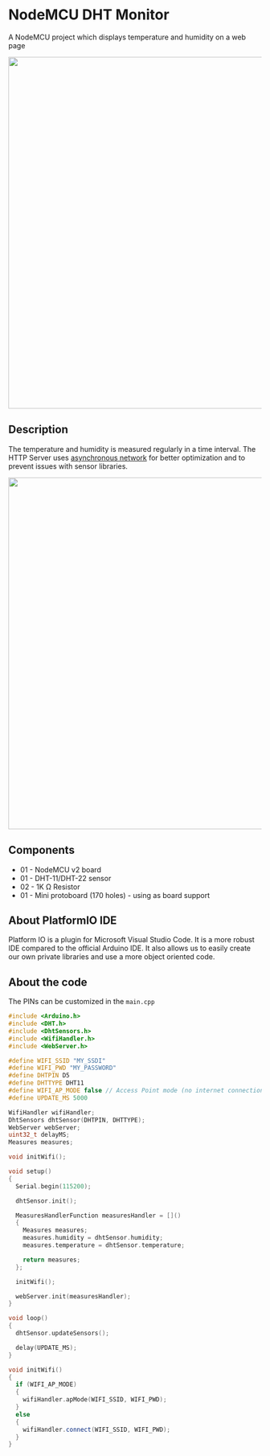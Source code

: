 # NodeMCU DHT Monitor
A NodeMCU project which displays temperature and humidity on a web page

<img src="https://github.com/vitorccs/nodemcu-dht/assets/9891961/4df5f647-7a65-4737-a752-f45732b97167" width="700">

## Description
The temperature and humidity is measured regularly in a time interval. The HTTP Server uses [asynchronous network](https://github.com/esphome/ESPAsyncWebServer) for better optimization and to prevent issues with sensor libraries.

<img src="https://github.com/vitorccs/nodemcu-dht/assets/9891961/cd229b49-1690-4b3c-838d-dc9824f74fd7" width="700">

## Components
* 01 - NodeMCU v2 board
* 01 - DHT-11/DHT-22 sensor
* 02 - 1K Ω Resistor
* 01 - Mini protoboard (170 holes) - using as board support

## About PlatformIO IDE
Platform IO is a plugin for Microsoft Visual Studio Code. It is a more robust IDE compared to the official Arduino IDE. It also allows us to easily create our own private libraries and use a more object oriented code.

## About the code
The PINs can be customized in the `main.cpp` 
```c++
#include <Arduino.h>
#include <DHT.h>
#include <DhtSensors.h>
#include <WifiHandler.h>
#include <WebServer.h>

#define WIFI_SSID "MY_SSDI"
#define WIFI_PWD "MY_PASSWORD"
#define DHTPIN D5
#define DHTTYPE DHT11
#define WIFI_AP_MODE false // Access Point mode (no internet connection)
#define UPDATE_MS 5000

WifiHandler wifiHandler;
DhtSensors dhtSensor(DHTPIN, DHTTYPE);
WebServer webServer;
uint32_t delayMS;
Measures measures;

void initWifi();

void setup()
{
  Serial.begin(115200);

  dhtSensor.init();

  MeasuresHandlerFunction measuresHandler = []()
  {
    Measures measures;
    measures.humidity = dhtSensor.humidity;
    measures.temperature = dhtSensor.temperature;

    return measures;
  };

  initWifi();

  webServer.init(measuresHandler);
}

void loop()
{
  dhtSensor.updateSensors();

  delay(UPDATE_MS);
}

void initWifi()
{
  if (WIFI_AP_MODE)
  {
    wifiHandler.apMode(WIFI_SSID, WIFI_PWD);
  }
  else
  {
    wifiHandler.connect(WIFI_SSID, WIFI_PWD);
  }
}
```
